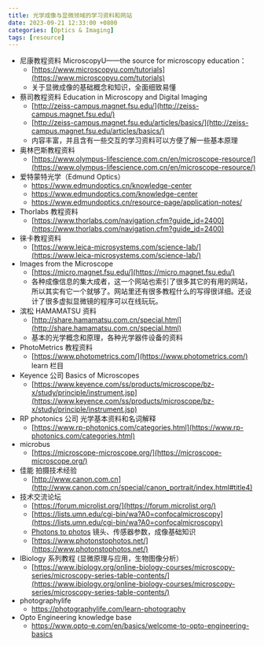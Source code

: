 ```yaml
---
title: 光学成像与显微领域的学习资料和网站
date: 2023-09-21 12:33:00 +0800
categories: [Optics & Imaging]
tags: [resource]
---
```


- 尼康教程资料 MicroscopyU——the source for microscopy education：
	- [https://www.microscopyu.com/tutorials](https://www.microscopyu.com/tutorials)
	- 关于显微成像的基础概念和知识，全面细致易懂
- 蔡司教程资料 Education in Microscopy and Digital Imaging
	- [http://zeiss-campus.magnet.fsu.edu/](http://zeiss-campus.magnet.fsu.edu/)
	- [http://zeiss-campus.magnet.fsu.edu/articles/basics/](http://zeiss-campus.magnet.fsu.edu/articles/basics/)
	- 内容丰富，并且含有一些交互的学习资料可以方便了解一些基本原理
- 奥林巴斯教程资料
	- [https://www.olympus-lifescience.com.cn/en/microscope-resource/](https://www.olympus-lifescience.com.cn/en/microscope-resource/)
- 爱特蒙特光学（Edmund Optics）
	- https://www.edmundoptics.cn/knowledge-center
	- https://www.edmundoptics.com/knowledge-center
	- https://www.edmundoptics.cn/resource-page/application-notes/
- Thorlabs 教程资料
	- [https://www.thorlabs.com/navigation.cfm?guide_id=2400](https://www.thorlabs.com/navigation.cfm?guide_id=2400)
- 徕卡教程资料
	- [https://www.leica-microsystems.com/science-lab/](https://www.leica-microsystems.com/science-lab/)
- Images from the Microscope
	- [https://micro.magnet.fsu.edu/](https://micro.magnet.fsu.edu/)
	- 各种成像信息的集大成者，这一个网站也索引了很多其它的有用的网站，所以其实有它一个就够了。网站里还有很多教程什么的写得很详细。还设计了很多虚拟显微镜的程序可以在线玩玩。
- 滨松 HAMAMATSU 资料
	- [http://share.hamamatsu.com.cn/special.html](http://share.hamamatsu.com.cn/special.html)
	- 基本的光学概念和原理，各种光学器件设备的资料
- PhotoMetrics 教程资料
	- [https://www.photometrics.com/](https://www.photometrics.com/) learn 栏目
- Keyence 公司 Basics of Microscopes
	- [https://www.keyence.com/ss/products/microscope/bz-x/study/principle/instrument.jsp](https://www.keyence.com/ss/products/microscope/bz-x/study/principle/instrument.jsp)
- RP photonics 公司 光学基本资料和名词解释
	- [https://www.rp-photonics.com/categories.html](https://www.rp-photonics.com/categories.html)
- microbus
	- [https://microscope-microscope.org/](https://microscope-microscope.org/)
- 佳能 拍摄技术经验
	- [http://www.canon.com.cn](http://www.canon.com.cn/special/canon_portrait/index.html#title4)
- 技术交流论坛
	- [https://forum.microlist.org/](https://forum.microlist.org/)
	- [https://lists.umn.edu/cgi-bin/wa?A0=confocalmicroscopy](https://lists.umn.edu/cgi-bin/wa?A0=confocalmicroscopy)
	- [Photons to photos](https://www.photonstophotos.net/) 镜头、传感器参数，成像基础知识
	- [https://www.photonstophotos.net/](https://www.photonstophotos.net/)
- IBiology 系列教程 (显微原理与应用，生物图像分析）
	- [https://www.ibiology.org/online-biology-courses/microscopy-series/microscopy-series-table-contents/](https://www.ibiology.org/online-biology-courses/microscopy-series/microscopy-series-table-contents/)
- photographylife
	- https://photographylife.com/learn-photography
- Opto Engineering knowledge base
	- https://www.opto-e.com/en/basics/welcome-to-opto-engineering-basics
